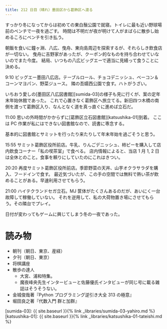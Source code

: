 ```yaml
---
title: 212 日目（晴れ）墨田区から葛飾区へ渡る
---
```


すっかり冬になってからは初めての東白鬚公園で就寝。トイレに最も近い野球場前のベンチで一夜を過ごす。
時間は不明だが夜が明けて人がまばらに散歩し始めるころにベンチを引き払う。

朝飯を食いに鐘ヶ淵、八広、曳舟、東向島周辺を探索するが、それらしき飲食店が一切ない。
曳舟に吉野家があったが、クーポン的なものを持ち合わせていないのでまた今度。
結局、いつもの八広ビッグエーで適当に見繕って食うことに決める。

9:10 ビッグエー墨田八広店。テーブルロール、チョコデニッシュ、ベーコン＆コーンマヨパン、野菜ジュース。
隣の吾嬬西公園で食す。ハトがうざい。

いちおう愛しの[墨田区八広図書館][sumida-03]の様子も見に行くが、案の定年末年始休館であった。
これで心置きなく葛飾区へ旅立てる。新旧四つ木橋の南側を渡って葛飾区入り、なんとなく道を真っ直ぐに進めば立石だ。

11:00 思いの外時間がかからずに[葛飾区立石図書館][katsushika-01]到着。
ここは PC 作業が私にはできない図書館なので、読書に専念する。

基本的に図書館とサミットを行ったり来たりして年末年始を過ごそうと思う。

15:55 サミット葛飾区役所前店。牛乳、りんごデニッシュ、柿ピーを購入して店内飲食コーナー「私の喫茶室」で食べる。
店内情報によると、当店 1 月 1, 2 日は全休とのこと。食事を頼りにしていたのにこれはきつい。

20:20 再度サミット葛飾区役所前店。季節野菜の天丼、山芋オクラサラダを購入、フードインで食す。
最近気づいたが、この手の空間では無料で熱い茶が飲めることがある。早速利用させてもらう。

21:00 ハイテクランドセガ立石。MJ 筐体がたくさんあるのだが、あいにく一台故障して稼働していない。
それを逆用して、私の大荷物置き場にさせてもらう。その隣台でプレイ。

日付が変わってもゲームに興じてしまう冬の一夜であった。

# 読み物

* 朝刊（朝日、東京、産経）
* 夕刊（朝日、東京）
* 将棋講座
* 散歩の達人
  * 大宮、浦和特集。
  * 魔夜峰央先生インタービューと佐藤優氏インタビューが同じ号に載る雑誌はそうそうない。
* 金城俊哉著『Python プログラミング逆引き大全 313 の極意』
* 堀田良之著『代数入門 群と加群』

[sumida-03]: {{ site.baseurl }}{% link _libraries/sumida-03-yahiro.md %}
[katsushika-01]: {{ site.baseurl }}{% link _libraries/katsushika-01-tateishi.md %}

